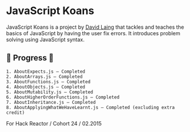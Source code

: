 JavaScript Koans
================
JavaScript Koans is a project by [David Laing](https://github.com/mrdavidlaing/javascript-koans) that tackles and teaches the basics of 
JavaScript by having the user fix errors. It introduces problem solving using JavaScript syntax.


## :tada: Progress :tada:
    
    1. AboutExpects.js – Completed
    2. AboutArrays.js – Completed
    3. AboutFunctions.js – Completed
    4. AboutObjects.js – Completed
    5. AboutMutability.js – Completed    
    6. AboutHigherOrderFunctions.js – Completed
    7. AboutInheritance.js – Completed
    8. AboutApplyingWhatWeHaveLearnt.js – Completed (excluding extra credit)




For Hack Reactor / Cohort 24 / 02.2015
